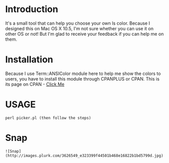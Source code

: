 Introduction
============

It's a small tool that can help you choose your own ls color. Because I designed this on Mac OS X 10.5, I'm not sure whether you can use it on other OS or not! But I'm glad to receive your feedback if you can help me on them.

Installation
============

Because I use Term::ANSIColor module here to help me show the colors to users, you have to install this module through CPANPLUS or CPAN. This is its page on CPAN - [Click Me](http://search.cpan.org/~rra/ANSIColor-3.00/ANSIColor.pm)

USAGE
=====
	
	perl picker.pl (then follow the steps)

Snap
====
	![Snap](http://images.plurk.com/3626549_e323399f44501b468e16822b1bd5799d.jpg)
